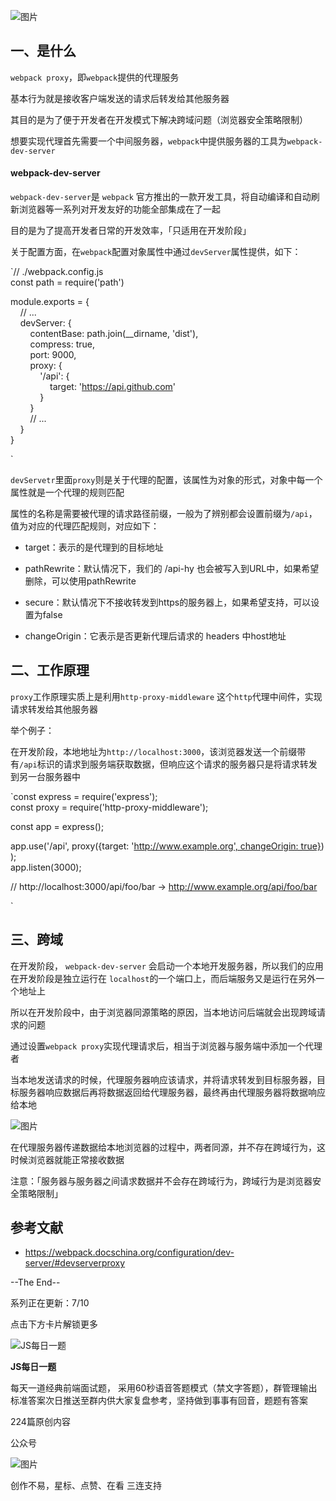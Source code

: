 ![图片](https://mmbiz.qpic.cn/mmbiz_png/gH31uF9VIibQY0m3clTWD2auumJUjq6IgMNAEZa0YJweQ1w8oj2JMf2n7GuHys0vxPXtiaY2oF5Z6MBXTUUMB4kg/640?wx_fmt=png&tp=webp&wxfrom=5&wx_lazy=1&wx_co=1)

## 一、是什么

`webpack proxy`，即`webpack`提供的代理服务

基本行为就是接收客户端发送的请求后转发给其他服务器

其目的是为了便于开发者在开发模式下解决跨域问题（浏览器安全策略限制）

想要实现代理首先需要一个中间服务器，`webpack`中提供服务器的工具为`webpack-dev-server`

#### webpack-dev-server

`webpack-dev-server`是 `webpack` 官方推出的一款开发工具，将自动编译和自动刷新浏览器等一系列对开发友好的功能全部集成在了一起

目的是为了提高开发者日常的开发效率，「只适用在开发阶段」

关于配置方面，在`webpack`配置对象属性中通过`devServer`属性提供，如下：

`// ./webpack.config.js  
const path = require('path')

module.exports = {  
    // ...  
    devServer: {  
        contentBase: path.join(__dirname, 'dist'),  
        compress: true,  
        port: 9000,  
        proxy: {  
            '/api': {  
                target: 'https://api.github.com'  
            }  
        }  
        // ...  
    }  
}

`

`devServetr`里面`proxy`则是关于代理的配置，该属性为对象的形式，对象中每一个属性就是一个代理的规则匹配

属性的名称是需要被代理的请求路径前缀，一般为了辨别都会设置前缀为`/api`，值为对应的代理匹配规则，对应如下：

-   target：表示的是代理到的目标地址
    
-   pathRewrite：默认情况下，我们的 /api-hy 也会被写入到URL中，如果希望删除，可以使用pathRewrite
    
-   secure：默认情况下不接收转发到https的服务器上，如果希望支持，可以设置为false
    
-   changeOrigin：它表示是否更新代理后请求的 headers 中host地址
    

## 二、工作原理

`proxy`工作原理实质上是利用`http-proxy-middleware` 这个`http`代理中间件，实现请求转发给其他服务器

举个例子：

在开发阶段，本地地址为`http://localhost:3000`，该浏览器发送一个前缀带有`/api`标识的请求到服务端获取数据，但响应这个请求的服务器只是将请求转发到另一台服务器中

`const express = require('express');  
const proxy = require('http-proxy-middleware');

const app = express();

app.use('/api', proxy({target: 'http://www.example.org', changeOrigin: true}));  
app.listen(3000);

// http://localhost:3000/api/foo/bar -> http://www.example.org/api/foo/bar

`

## 三、跨域

在开发阶段， `webpack-dev-server` 会启动一个本地开发服务器，所以我们的应用在开发阶段是独立运行在 `localhost`的一个端口上，而后端服务又是运行在另外一个地址上

所以在开发阶段中，由于浏览器同源策略的原因，当本地访问后端就会出现跨域请求的问题

通过设置`webpack proxy`实现代理请求后，相当于浏览器与服务端中添加一个代理者

当本地发送请求的时候，代理服务器响应该请求，并将请求转发到目标服务器，目标服务器响应数据后再将数据返回给代理服务器，最终再由代理服务器将数据响应给本地

![图片](https://mmbiz.qpic.cn/mmbiz_png/gH31uF9VIibQY0m3clTWD2auumJUjq6IgwVBmRVGvkSBuwGo3epmB8fDiam9EwFo8BCElBTCnM6EUYp1wcfjMAPg/640?wx_fmt=png&tp=webp&wxfrom=5&wx_lazy=1&wx_co=1)

在代理服务器传递数据给本地浏览器的过程中，两者同源，并不存在跨域行为，这时候浏览器就能正常接收数据

注意：「服务器与服务器之间请求数据并不会存在跨域行为，跨域行为是浏览器安全策略限制」

## 参考文献

-   https://webpack.docschina.org/configuration/dev-server/#devserverproxy
    

--The End--

系列正在更新：7/10

点击下方卡片解锁更多

![JS每日一题](http://mmbiz.qpic.cn/mmbiz_png/gH31uF9VIibR1zyictLmupbzrdsFTbiamzNlMsjqhtT5GCIu6WmqOUaHFdSDWvTpU5pRpe56YKqELdiaZxmSt3fEUA/0?wx_fmt=png)

**JS每日一题**

每天一道经典前端面试题， 采用60秒语音答题模式（禁文字答题），群管理输出标准答案次日推送至群内供大家复盘参考，坚持做到事事有回音，题题有答案

224篇原创内容

公众号

![图片](https://mmbiz.qpic.cn/mmbiz_png/gH31uF9VIibQlhvwgjwXCquTYgmE9M3TksGiaJIIiaDbgSQM2pbB3PiaCd2JVrlbClPMaBGe5ftUXibjByKBMybHzrw/640?wx_fmt=png&tp=webp&wxfrom=5&wx_lazy=1&wx_co=1)

创作不易，星标、点赞、在看 三连支持